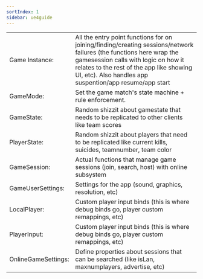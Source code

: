 ```yaml
---
sortIndex: 1
sidebar: ue4guide
---
```


|                     |                                                                                                                                                                                                                                                                    |
| ------------------- | ------------------------------------------------------------------------------------------------------------------------------------------------------------------------------------------------------------------------------------------------------------------ |
| Game Instance:      | All the entry point functions for on joining/finding/creating sessions/network failures (the functions here wrap the gamesession calls with logic on how it relates to the rest of the app like showing UI, etc). Also handles app suspention/app resume/app start |
| GameMode:           | Set the game match's state machine + rule enforcement.                                                                                                                                                                                                             |
| GameState:          | Random shizzit about gamestate that needs to be replicated to other clients like team scores                                                                                                                                                                       |
| PlayerState:        | Random shizzit about players that need to be replicated like current kills, suicides, teamnumber, team color                                                                                                                                                       |
| GameSession:        | Actual functions that manage game sessions (join, search, host) with online subsystem                                                                                                                                                                              |
| GameUserSettings:   | Settings for the app (sound, graphics, resolution, etc)                                                                                                                                                                                                            |
| LocalPlayer:        | Custom player input binds (this is where debug binds go, player custom remappings, etc)                                                                                                                                                                            |
| PlayerInput:        | Custom player input binds (this is where debug binds go, player custom remappings, etc)                                                                                                                                                                            |
| OnlineGameSettings: | Define properties about sessions that can be searched (like isLan, maxnumplayers, advertise, etc)                                                                                                                                                                  |
